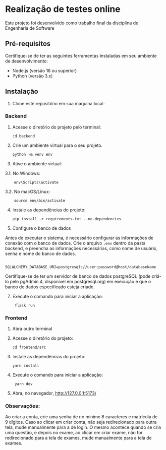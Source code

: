 # Realização de testes online

Este projeto foi desenvolvido como trabalho final da disciplina de Engenharia de Software

## Pré-requisitos

Certifique-se de ter as seguintes ferramentas instaladas em seu ambiente de desenvolvimento:

- Node.js (versão 18 ou superior)
- Python (versão 3.x)

## Instalação

1. Clone este repositório em sua máquina local:

### Backend

1.  Acesse o diretório do projeto pelo terminal:

        cd backend

2.  Crie um ambiente virtual para o seu projeto.  

        python -m venv env

3.  Ative o ambiente virtual:
   
   3.1.  No Windows:

        env\Scripts\activate

   3.2.  No macOS/Linux:

        source env/bin/activate
  
4.  Instale as dependências do projeto:

        pip install -r requirements.txt --no-dependencies

5.  Configure o banco de dados

Antes de executar o sistema, é necessário configurar as informações de conexão com o banco de dados. Crie o arquivo `.env` dentro da pasta backend, e preencha as informações necessárias, como nome de usuário, senha e nome do banco de dados.

        SQLALCHEMY_DATABASE_URI=postgresql://user:password@host/databaseName

Certifique-se de ter um servidor de banco de dados postgreSQL (pode criá-lo pelo pgAdmin 4, disponível em postgresql.org) em execução e que o banco de dados especificado esteja criado.

7. Execute o comando para iniciar a aplicação:

        flask run




### Frontend

1.  Abra outro terminal

2.  Acesse o diretório do projeto:

        cd frontend/src

3.  Instale as dependências do projeto:

        yarn install

4. Execute o comando para iniciar a aplicação:
    
        yarn dev

5. Abra, no navegador, http://127.0.0.1:5173/


### Observações:

Ao criar a conta, crie uma senha de no mínimo 8 caracteres e matrícula de 9 dígitos. Caso ao clicar em criar conta, não seja redirecionado para outra tela, mude manualmente para a de login. O mesmo acontece quando se cria uma questão, e depois no exame, ao clicar em criar exame, não for redirecionado para a tela de exames, mude manualmente para a tela de exames.
   
